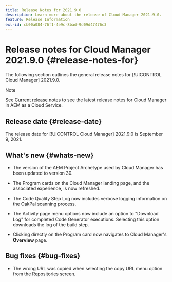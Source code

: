 ```yaml
---
title: Release Notes for 2021.9.0
description: Learn more about the release of Cloud Manager 2021.9.0.
feature: Release Information
exl-id: cb00a084-76f1-4e9c-8bad-9d09d47476c3
---
```

# Release notes for Cloud Manager 2021.9.0 {#release-notes-for}

The following section outlines the general release notes for [!UICONTROL Cloud Manager] 2021.9.0.

>[!NOTE]
>See [Current release notes](https://experienceleague.adobe.com/en/docs/experience-manager-cloud-service/content/release-notes/cloud-manager/current#getting-access) to see the latest release notes for Cloud Manager in AEM as a Cloud Service.

## Release date {#release-date}

The release date for [!UICONTROL Cloud Manager] 2021.9.0 is September 9, 2021.

## What's new {#whats-new}

* The version of the AEM Project Archetype used by Cloud Manager has been updated to version 30.

* The Program cards on the Cloud Manager landing page, and the associated experience, is now refreshed.

* The Code Quality Step Log now includes verbose logging information on the OakPal scanning process.

* The Activity page menu options now include an option to "Download Log" for completed Code Generator executions. Selecting this option downloads the log of the build step.

* Clicking directly on the Program card now navigates to Cloud Manager's **Overview** page. 

## Bug fixes {#bug-fixes}

* The wrong URL was copied when selecting the copy URL menu option from the Repositories screen.
